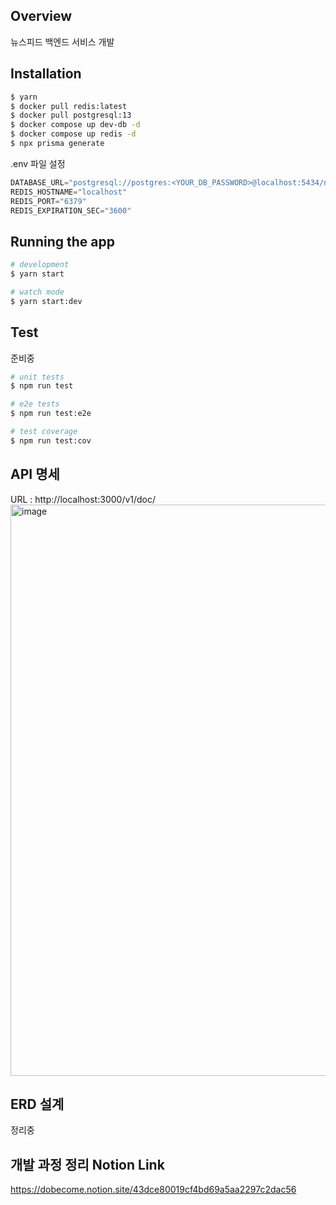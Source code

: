 ## Overview

뉴스피드 백엔드 서비스 개발

## Installation

```bash
$ yarn
$ docker pull redis:latest
$ docker pull postgresql:13
$ docker compose up dev-db -d
$ docker compose up redis -d
$ npx prisma generate
```

.env 파일 설정</br>
```typescript
DATABASE_URL="postgresql://postgres:<YOUR_DB_PASSWORD>@localhost:5434/news-feed?schema=public"
REDIS_HOSTNAME="localhost"
REDIS_PORT="6379"
REDIS_EXPIRATION_SEC="3600"
```


## Running the app

```bash
# development
$ yarn start

# watch mode
$ yarn start:dev
```

## Test

준비중
```bash
# unit tests
$ npm run test

# e2e tests
$ npm run test:e2e

# test coverage
$ npm run test:cov
```

## API 명세

URL : http://localhost:3000/v1/doc/
<img width="914" alt="image" src="https://user-images.githubusercontent.com/90499822/209687270-b04ea093-3743-468d-9005-78e9436ffec0.png">

## ERD 설계

정리중

## 개발 과정 정리 Notion Link
https://dobecome.notion.site/43dce80019cf4bd69a5aa2297c2dac56
